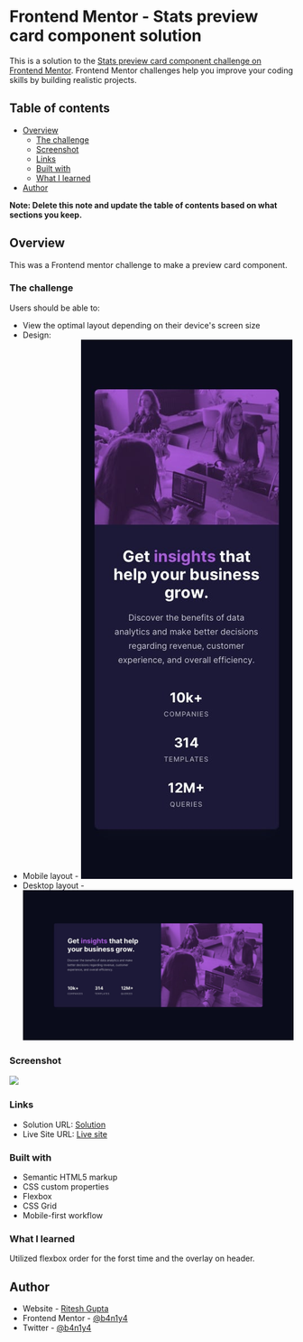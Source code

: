 # Frontend Mentor - Stats preview card component solution

This is a solution to the [Stats preview card component challenge on Frontend Mentor](https://www.frontendmentor.io/challenges/stats-preview-card-component-8JqbgoU62). Frontend Mentor challenges help you improve your coding skills by building realistic projects.

## Table of contents

- [Overview](#overview)
  - [The challenge](#the-challenge)
  - [Screenshot](#screenshot)
  - [Links](#links)
  - [Built with](#built-with)
  - [What I learned](#what-i-learned)
- [Author](#author)

**Note: Delete this note and update the table of contents based on what sections you keep.**

## Overview

This was a Frontend mentor challenge to make a preview card component.

### The challenge

Users should be able to:

- View the optimal layout depending on their device's screen size
- Design:
- Mobile layout - ![](./design/mobile-design.jpg)
- Desktop layout - ![](./design/desktop-design.jpg)

### Screenshot

![](./screenshot.jpg)

### Links

- Solution URL: [Solution](https://www.frontendmentor.io/solutions/stats-card-preview-component-html-css-grid-flex-media-queries-NLJ2X7t1z)
- Live Site URL: [Live site](https://b4n1y4.github.io/stats-preview-card-component-main/)

### Built with

- Semantic HTML5 markup
- CSS custom properties
- Flexbox
- CSS Grid
- Mobile-first workflow

### What I learned

Utilized flexbox order for the forst time and the overlay on header.

## Author

- Website - [Ritesh Gupta](https://github.com/b4n1y4)
- Frontend Mentor - [@b4n1y4](https://www.frontendmentor.io/profile/b4n1y4)
- Twitter - [@b4n1y4](https://www.twitter.com/b4n1y4)
